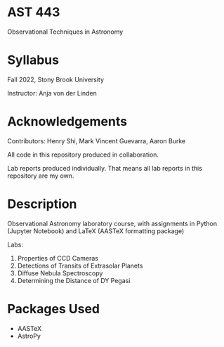 # AST 443
Observational Techniques in Astronomy
# Syllabus
Fall 2022, Stony Brook University

Instructor: Anja von der Linden

# Acknowledgements
Contributors: Henry Shi, Mark Vincent Guevarra, Aaron Burke

All code in this repository produced in collaboration.

Lab reports produced individually. That means all lab reports in this repository are my own.

# Description
Observational Astronomy laboratory course, with assignments in Python (Jupyter Notebook) and LaTeX (AASTeX formatting package)

Labs:
1. Properties of CCD Cameras
2. Detections of Transits of Extrasolar Planets
3. Diffuse Nebula Spectroscopy
4. Determining the Distance of DY Pegasi

# Packages Used
* AASTeX
* AstroPy
